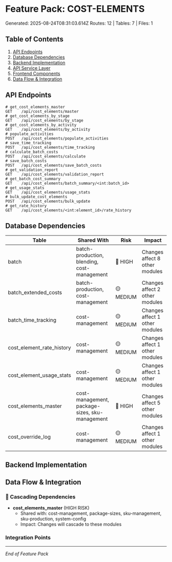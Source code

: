 # Feature Pack: COST-ELEMENTS
Generated: 2025-08-24T08:31:03.614Z
Routes: 12 | Tables: 7 | Files: 1

## Table of Contents
1. [API Endpoints](#api-endpoints)
2. [Database Dependencies](#database-dependencies)
3. [Backend Implementation](#backend-implementation)
4. [API Service Layer](#api-service-layer)
5. [Frontend Components](#frontend-components)
6. [Data Flow & Integration](#data-flow--integration)

## API Endpoints
```
# get_cost_elements_master
GET    /api/cost_elements/master
# get_cost_elements_by_stage
GET    /api/cost_elements/by_stage
# get_cost_elements_by_activity
GET    /api/cost_elements/by_activity
# populate_activities
POST   /api/cost_elements/populate_activities
# save_time_tracking
POST   /api/cost_elements/time_tracking
# calculate_batch_costs
POST   /api/cost_elements/calculate
# save_batch_costs
POST   /api/cost_elements/save_batch_costs
# get_validation_report
GET    /api/cost_elements/validation_report
# get_batch_cost_summary
GET    /api/cost_elements/batch_summary/<int:batch_id>
# get_usage_stats
GET    /api/cost_elements/usage_stats
# bulk_update_cost_elements
POST   /api/cost_elements/bulk_update
# get_rate_history
GET    /api/cost_elements/<int:element_id>/rate_history
```

## Database Dependencies
| Table | Shared With | Risk | Impact |
|-------|-------------|------|--------|
| batch | batch-production, blending, cost-management | 🔴 HIGH | Changes affect 8 other modules |
| batch_extended_costs | batch-production, cost-management | 🟡 MEDIUM | Changes affect 2 other modules |
| batch_time_tracking | cost-management | 🟡 MEDIUM | Changes affect 1 other modules |
| cost_element_rate_history | cost-management | 🟡 MEDIUM | Changes affect 1 other modules |
| cost_element_usage_stats | cost-management | 🟡 MEDIUM | Changes affect 1 other modules |
| cost_elements_master | cost-management, package-sizes, sku-management | 🔴 HIGH | Changes affect 5 other modules |
| cost_override_log | cost-management | 🟡 MEDIUM | Changes affect 1 other modules |

## Backend Implementation

## Data Flow & Integration
### 🔗 Cascading Dependencies
- **cost_elements_master** (HIGH RISK)
  - Shared with: cost-management, package-sizes, sku-management, sku-production, system-config
  - Impact: Changes will cascade to these modules

### Integration Points

---
*End of Feature Pack*